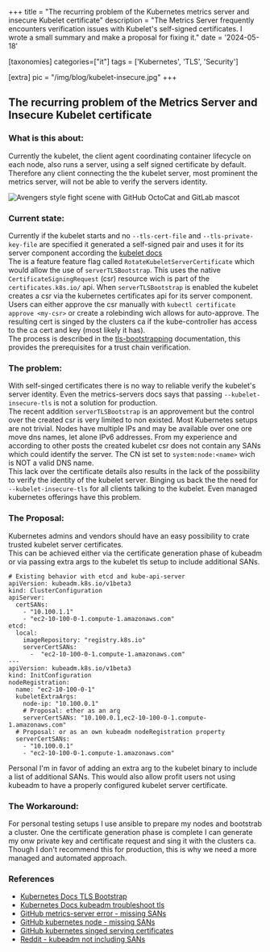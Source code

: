 +++
title = "The recurring problem of the Kubernetes metrics server and insecure Kubelet certificate"
description = "The Metrics Server frequently encounters verification issues with Kubelet's self-signed certificates. I wrote a small summary and make a proposal for fixing it."
date = '2024-05-18'

[taxonomies]
categories=["it"]
tags = ['Kubernetes', 'TLS', 'Security']

[extra]
pic = "/img/blog/kubelet-insecure.jpg"
+++

## The recurring problem of the Metrics Server and Insecure Kubelet certificate

### What is this about:  
Currently the kubelet, the client agent coordinating container lifecycle on each node, also runs a server, using a self signed certificate by default. Therefore any client connecting the the kubelet server, most prominent the metrics server, will not be able to verify the servers identity.

![Avengers style fight scene with GitHub OctoCat and GitLab mascot](/img/blog/kubelet-insecure.jpg)


### Current state:  
Currently if the kubelet starts and no `--tls-cert-file` and `--tls-private-key-file` are specified it generated a self-signed pair and uses it for its server component according the [kubelet docs](https://kubernetes.io/docs/reference/command-line-tools-reference/kubelet/)  
The is a feature feature flag called `RotateKubeletServerCertificate` which would allow the use of `serverTLSBootstrap`. This uses the native `CertificateSigningRequest` (csr) resource wich is part of the `certificates.k8s.io/` api. When `serverTLSBootstrap` is enabled the kubelet creates a csr via the kubernetes certificates api for its server component. Users can either approve the csr manually with `kubectl certificate approve <my-csr>` or create a rolebinding wich allows for auto-approve. The resulting cert is singed by the clusters ca if the kube-controller has access to the ca cert and key (most likely it has).  
The process is described in the [tls-bootstrapping](https://kubernetes.io/docs/reference/access-authn-authz/kubelet-tls-bootstrapping/#certificate-rotation) documentation, this provides the prerequisites for a trust chain verification.

### The problem:  
With self-singed certificates there is no way to reliable verify the kubelet's server identity. Even the metrics-servers docs says that passing `--kubelet-insecure-tls` is not a solution for production.  
The recent addition `serverTLSBootstrap` is an approvement but the control over the created csr is very limited to non existed. Most Kubernetes setups are not trivial. Nodes have multiple IPs and may be available over one ore move dns names, let alone IPv6 addresses. From my experience and according to other posts the created kubelet csr does not contain any SANs which could identify the server. The CN ist set to `system:node:<name>` wich is NOT a valid DNS name.  
This lack over the certificate details also results in the lack of the possibility to verify the identity of the kubelet server. Binging us back the the need for `--kubelet-insecure-tls` for all clients talking to the kubelet. Even managed kubernetes offerings have this problem.

### The Proposal:  
Kubernetes admins and vendors should have an easy possibility to crate trusted kubelet server certificates.  
This can be achieved either via the certificate generation phase of kubeadm or via passing extra args to the kubelet tls setup to include additional SANs.

```yaml,linenos
# Existing behavior with etcd and kube-api-server
apiVersion: kubeadm.k8s.io/v1beta3
kind: ClusterConfiguration
apiServer:
  certSANs:
    - "10.100.1.1"
    - "ec2-10-100-0-1.compute-1.amazonaws.com"
etcd:
  local:
    imageRepository: "registry.k8s.io"
    serverCertSANs:
      -  "ec2-10-100-0-1.compute-1.amazonaws.com"
---
apiVersion: kubeadm.k8s.io/v1beta3
kind: InitConfiguration
nodeRegistration:
  name: "ec2-10-100-0-1"
  kubeletExtraArgs:
    node-ip: "10.100.0.1"
    # Proposal: ether as an arg
    serverCertSANs: "10.100.0.1,ec2-10-100-0-1.compute-1.amazonaws.com"
  # Proposal: or as an own kubeadm nodeRegistration property 
  serverCertSANs: 
    - "10.100.0.1"
    - "ec2-10-100-0-1.compute-1.amazonaws.com"
```

Personal I'm in favor of adding an extra arg to the kubelet binary to include a list of additional SANs. This would also allow profit users not using kubeadm to have a properly configured kubelet server certificate.

### The Workaround:  
For personal testing setups I use ansible to prepare my nodes and bootstrab a cluster. One the certificate generation phase is complete I can generate my onw private key and certificate request and sing it with the clusters ca. 
Though I don't recommend this for production, this is why we need a more managed and automated approach. 

### References
 * [Kubernetes Docs TLS Bootstrap](https://kubernetes.io/docs/reference/access-authn-authz/kubelet-tls-bootstrapping/#certificate-rotation)
 * [Kubernetes Docs kubeadm troubleshoot tls](https://kubernetes.io/docs/setup/production-environment/tools/kubeadm/troubleshooting-kubeadm/#cannot-use-the-metrics-server-securely-in-a-kubeadm-cluster)
 * [GitHub metrics-server error - missing SANs](https://github.com/kubernetes-sigs/metrics-server/issues/196)
 * [GitHub kubernetes node - missing SANs](https://github.com/kubernetes/kubernetes/issues/59372)
 * [GitHub kubernetes singed serving certificates ](https://github.com/kubernetes/kubeadm/issues/1223)
 * [Reddit - kubeadm not including SANs](https://web.archive.org/web/20230103134730/https://old.reddit.com/r/kubernetes/comments/1028mw3/kubeadm_join_add_ip_sans_to_kubelet/)
